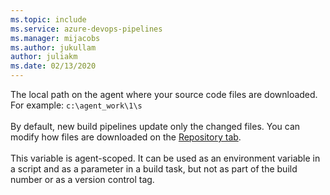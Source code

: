 ```yaml
---
ms.topic: include
ms.service: azure-devops-pipelines
ms.manager: mijacobs
ms.author: jukullam
author: juliakm
ms.date: 02/13/2020
---
```


The local path on the agent where your source code files are downloaded. For example: `c:\agent_work\1\s`<br /><br />By default, new build pipelines update only the changed files. You can modify how files are downloaded on the [Repository tab](../../repos/index.md).
<br/><br/>
This variable is agent-scoped. It can be used as an environment variable in a script and as a parameter in a build task, but not as part of the build number or as a version control tag.